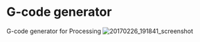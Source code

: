 # G-code generator
G-code generator for Processing
![20170226_191841_screenshot](https://cloud.githubusercontent.com/assets/13719663/23344460/b76075be-fc74-11e6-808b-0b9f98b1238c.jpg)

